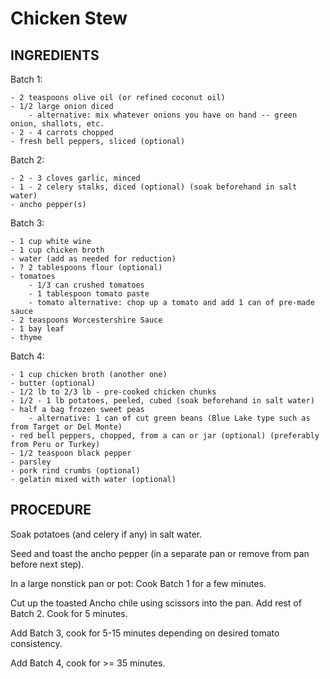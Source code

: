 # Chicken Stew    
  
## INGREDIENTS    
  
Batch 1:    

    - 2 teaspoons olive oil (or refined coconut oil)  
    - 1/2 large onion diced  
        - alternative: mix whatever onions you have on hand -- green onion, shallots, etc.
    - 2 - 4 carrots chopped    
    - fresh bell peppers, sliced (optional)   
      
Batch 2:    

    - 2 - 3 cloves garlic, minced    
    - 1 - 2 celery stalks, diced (optional) (soak beforehand in salt water)  
    - ancho pepper(s)  
    
Batch 3:
    
    - 1 cup white wine    
    - 1 cup chicken broth    
    - water (add as needed for reduction)    
    - ? 2 tablespoons flour (optional)  
    - tomatoes
        - 1/3 can crushed tomatoes
        - 1 tablespoon tomato paste    
        - tomato alternative: chop up a tomato and add 1 can of pre-made sauce  
    - 2 teaspoons Worcestershire Sauce    
    - 1 bay leaf    
    - thyme    
  
Batch 4:   
 
    - 1 cup chicken broth (another one)    
    - butter (optional)    
    - 1/2 lb to 2/3 lb - pre-cooked chicken chunks    
    - 1/2 - 1 lb potatoes, peeled, cubed (soak beforehand in salt water)  
    - half a bag frozen sweet peas    
        - alternative: 1 can of cut green beans (Blue Lake type such as from Target or Del Monte)  
    - red bell peppers, chopped, from a can or jar (optional) (preferably from Peru or Turkey)  
    - 1/2 teaspoon black pepper    
    - parsley    
    - pork rind crumbs (optional)  
    - gelatin mixed with water (optional)  
  
## PROCEDURE    
  
Soak potatoes (and celery if any) in salt water.  

Seed and toast the ancho pepper (in a separate pan or remove from pan before next step).
  
In a large nonstick pan or pot: Cook Batch 1 for a few minutes.  

Cut up the toasted Ancho chile using scissors into the pan. Add rest of Batch 2. Cook for 5 minutes.  

Add Batch 3, cook for 5-15 minutes depending on desired tomato consistency.  

Add Batch 4, cook for >= 35 minutes.  
  